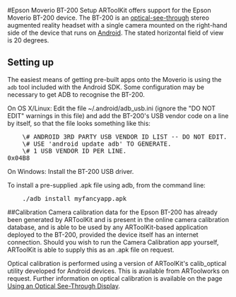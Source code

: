 #Epson Moverio BT-200 Setup
ARToolKit offers support for the Epson Moverio BT-200 device. The BT-200 is an [optical-see-through][config_optical_see-through] stereo augmented reality headset with a single camera mounted on the right-hand side of the device that runs on [Android][android_about]. The stated horizontal field of view is 20 degrees.

## Setting up
The easiest means of getting pre-built apps onto the Moverio is using the `adb` tool included with the Android SDK. Some configuration may be necessary to get ADB to recognise the BT-200.

On OS X/Linux: Edit the file \~/.android/adb_usb.ini (ignore the "DO NOT EDIT" warnings in this file) and add the BT-200's USB vendor code on a line by itself, so that the file looks something like this:
<pre>
    \# ANDROID 3RD PARTY USB VENDOR ID LIST -- DO NOT EDIT.
    \# USE 'android update adb' TO GENERATE.
    \# 1 USB VENDOR ID PER LINE.
0x04B8
</pre>
On Windows: Install the BT-200 USB driver.

To install a pre-supplied .apk file using adb, from the command line:
<pre>
    ./adb install myfancyapp.apk
</pre>

##Calibration
Camera calibration data for the Epson BT-200 has already been generated by ARToolKit and is present in the online camera calibration database, and is able to be used by any ARToolKit-based application deployed to the BT-200, provided the device itself has an internet connection. Should you wish to run the Camera Calibration app yourself, ARToolKit is able to supply this as an .apk file on request.

Optical calibration is performed using a version of ARToolKit's calib\_optical utility developed for Android devices. This is available from ARToolworks on request. Further information on optical calibration is available on the page [Using an Optical See-Through Display][config_optical_see-through].

[android_about]: Android:android_about
[config_optical_see-through]: Advanced_Topics:config_optical_see-through
